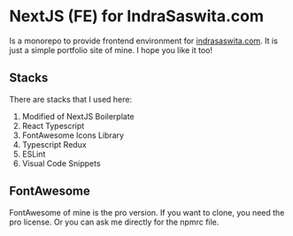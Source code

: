 # NextJS (FE) for IndraSaswita.com
Is a monorepo to provide frontend environment for <a href='https://www.indrasaswita.com' target='_blank'>indrasaswita.com</a>. It is just a simple portfolio site of mine. I hope you like it too!

## Stacks
There are stacks that I used here:
<ol>
	<li>Modified of NextJS Boilerplate</li>
	<li>React Typescript</li>
	<li>FontAwesome Icons Library</li>
	<li>Typescript Redux</li>
	<li>ESLint</li>
	<li>Visual Code Snippets</li>
</ol>

## FontAwesome
FontAwesome of mine is the pro version. If you want to clone, you need the pro license. Or you can ask me directly for the npmrc file.